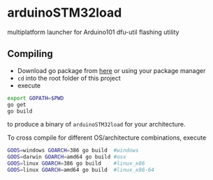 # arduinoSTM32load
multiplatform launcher for Arduino101 dfu-util flashing utility

## Compiling

* Download go package from [here](https://golang.org/dl/) or using your package manager
* `cd` into the root folder of this project
* execute
```bash
export GOPATH=$PWD
go get
go build
```
to produce a binary of `arduinoSTM32load` for your architecture.

To cross compile for different OS/architecture combinations, execute
```bash
GOOS=windows GOARCH=386 go build  #windows
GOOS=darwin GOARCH=amd64 go build #osx
GOOS=linux GOARCH=386 go build    #linux_x86
GOOS=linux GOARCH=amd64 go build  #linux_x86-64
```
